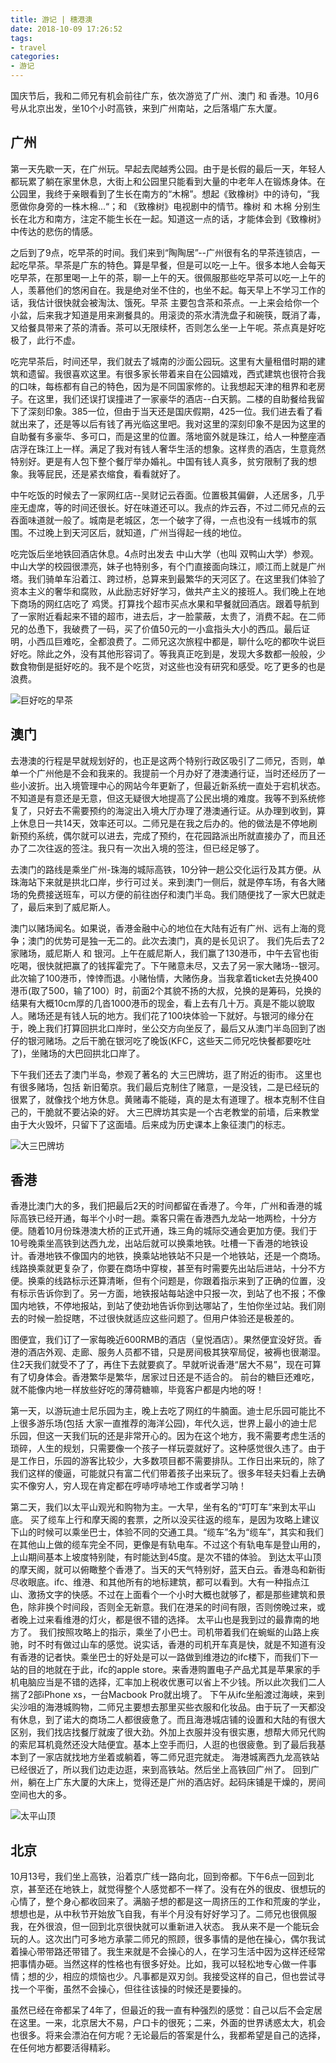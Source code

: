 ```yaml
---
title: 游记 | 穗港澳
date: 2018-10-09 17:26:52
tags:
- travel
categories:
- 游记
---
```


国庆节后，我和二师兄有机会前往广东，依次游览了广州、澳门 和 香港。10月6号从北京出发，坐10个小时高铁，来到广州南站，之后落塌广东大厦。

## 广州

第一天先歇一天，在广州玩。早起去爬越秀公园。由于是长假的最后一天，年轻人都玩累了躺在家里休息，大街上和公园里只能看到大量的中老年人在锻炼身体。在公园里，我终于亲眼看到了生长在南方的“木棉”。想起《致橡树》中的诗句，“我愿做你身旁的一株木棉...“；和 《致橡树》电视剧中的情节。橡树 和 木棉 分别生长在北方和南方，注定不能生长在一起。知道这一点的话，才能体会到《致橡树》中传达的悲伤的情感。

之后到了9点，吃早茶的时间。我们来到“陶陶居”--广州很有名的早茶连锁店，一起吃早茶。早茶是广东的特色。算是早餐，但是可以吃一上午。很多本地人会每天吃早茶，在那里喝一上午的茶，聊一上午的天。很佩服那些吃早茶可以吃一上午的人，羡慕他们的悠闲自在。我是绝对坐不住的，也坐不起。每天早上不学习工作的话，我估计很快就会被淘汰、饿死。早茶 主要包含茶和茶点。一上来会给你一个小盆，后来我才知道是用来涮餐具的。用滚烫的茶水清洗盘子和碗筷，既消了毒，又给餐具带来了茶的清香。茶可以无限续杯，否则怎么坐一上午呢。茶点真是好吃极了，此行不虚。

吃完早茶后，时间还早，我们就去了城南的沙面公园玩。这里有大量租借时期的建筑和遗留。我很喜欢这里。有很多家长带着来自在公园嬉戏，西式建筑也很符合我的口味，每栋都有自己的特色，因为是不同国家修的。让我想起天津的租界和老房子。在这里，我们还误打误撞进了一家豪华的酒店--白天鹅。二楼的自助餐给我留下了深刻印象。385一位，但由于当天还是国庆假期，425一位。我们进去看了看就出来了，还是等以后有钱了再光临这里吧。我对这里的深刻印象不是因为这里的自助餐有多豪华、多可口，而是这里的位置。落地窗外就是珠江，给人一种整座酒店浮在珠江上一样。满足了我对有钱人奢华生活的想象。这样贵的酒店，生意竟然特别好。更是有人包下整个餐厅举办婚礼。中国有钱人真多，贫穷限制了我的想象。我等屁民，还是紧衣缩食，看看就好了。

中午吃饭的时候去了一家网红店--吴财记云吞面。位置极其偏僻，人还居多，几乎座无虚席，等的时间还很长。好在味道还可以。我点的炸云吞，不过二师兄点的云吞面味道就一般了。城南是老城区，怎一个破字了得，一点也没有一线城市的氛围。不过晚上到天河区后，就知道，广州当得起一线的地位。

吃完饭后坐地铁回酒店休息。4点时出发去 中山大学（也叫 双鸭山大学）参观。中山大学的校园很漂亮，妹子也特别多，有个门直接面向珠江，顺江而上就是广州塔。我们骑单车沿着江、跨过桥，总算来到最繁华的天河区了。在这里我们体验了资本主义的奢华和腐败，从此励志好好学习，做共产主义的接班人。我们晚上在地下商场的网红店吃了 鸡煲。打算找个超市买点水果和早餐就回酒店。跟着导航到了一家附近看起来不错的超市，进去后，才一脸蒙蔽，太贵了，消费不起。在二师兄的怂恿下，我破费了一码，买了价值50元的一小盒指头大小的西瓜。最后证明，小西瓜巨难吃，全都浪费了。二师兄这次旅程中都是，聊什么吃的都吹牛说巨好吃。除此之外，没有其他形容词了。等我真正吃到是，发现大多数都一般般，少数食物倒是挺好吃的。我不是个吃货，对这些也没有研究和感受。吃了更多的也是浪费。

![巨好吃的早茶](/images/zaocha.jpg)

## 澳门

去港澳的行程是早就规划好的，也正是这两个特别行政区吸引了二师兄，否则，单单一个广州他是不会和我来的。我提前一个月办好了港澳通行证，当时还经历了一些小波折。出入境管理中心的网站今年更新了，但最近新系统一直处于宕机状态。不知道是有意还是无意，但这无疑很大地提高了公民出境的难度。我等不到系统修复了，只好去不需要预约的海淀出入境大厅办理了港澳通行证。从办理到收到，算上休息日一共14天，效率还可以。二师兄是在我之后办的。他的做法是不停地刷新预约系统，偶尔就可以进去，完成了预约，在花园路派出所就直接办了，而且还办了二次往返的签注。我只有一次出入境的签注，但已经足够了。

去澳门的路线是乘坐广州-珠海的城际高铁，10分钟一趟公交化运行及其方便。从珠海站下来就是拱北口岸，步行可过关。来到澳门一侧后，就是停车场，有各大赌场的免费接送班车，可以方便的前往凼仔和澳门半岛。我们随便找了一家大巴就走了，最后来到了威尼斯人。

澳门以赌场闻名。如果说，香港金融中心的地位在大陆有近有广州、远有上海的竞争；澳门的优势可是独一无二的。此次去澳门，真的是长见识了。
我们先后去了2家赌场，威尼斯人 和 银河。上午在威尼斯人，我们赢了130港币，中午去官也街吃喝，很快就把赢了的钱挥霍完了。下午赌意未尽，又去了另一家大赌场--银河。此次输了100港币，悻悻而退。小赌怡情，大赌伤身。当我拿着ticket去兑换400港币(取了500，输了100）时，前面2个其貌不扬的大叔，兑换的是筹码，兑换的结果有大概10cm厚的几沓1000港币的现金，看上去有几十万。真是不能以貌取人。赌场还是有钱人玩的地方。我们花了100块体验一下就好。与银河的缘分在于，晚上我们打算回拱北口岸时，坐公交方向坐反了，最后又从澳门半岛回到了凼仔的银河赌场。之后干脆在银河吃了晚饭(KFC，这些天二师兄吃快餐都要吃吐了)，坐赌场的大巴回拱北口岸了。

下午我们还去了澳门半岛，参观了著名的 大三巴牌坊，逛了附近的街市。
这里也有很多赌场，包括 新旧葡京。我们最后克制住了赌意，一是没钱，二是已经玩的很累了，就像找个地方休息。黄赌毒不能碰，真的是太有道理了。根本克制不住自己的，干脆就不要沾染的好。
大三巴牌坊其实是一个古老教堂的前墙，后来教堂由于大火毁坏，只留下了这面墙。后来成为历史课本上象征澳门的标志。

![大三巴牌坊](/images/dasanba.jpg)

## 香港

香港比澳门大的多，我们把最后2天的时间都留在香港了。今年，广州和香港的城际高铁已经开通，每半个小时一趟。乘客只需在香港西九龙站一地两检，十分方便。随着10月份珠港澳大桥的正式开通，珠三角的城际交通会更加方便。我们于10号晚乘坐高铁到达西九龙，出站后就可以换乘地铁。吐槽一下香港的地铁设计。香港地铁不像国内的地铁，换乘站地铁站不只是一个地铁站，还是一个商场。线路换乘就更复杂了，你要在商场中穿梭，甚至有时需要先出站后进站，十分不方便。换乘的线路标示还算清晰，但有个问题是，你跟着指示来到了正确的位置，没有标示告诉你到了。另一方面，地铁报站每站途中只报一次，到站了也不报；不像国内地铁，不停地报站，到站了使劲地告诉你到达哪站了，生怕你坐过站。我们刚去的时候一脸捉瞎，不过很快就适应这些问题了。但用户体验还是极差的。

图便宜，我们订了一家每晚近600RMB的酒店（皇悦酒店）。果然便宜没好货。香港的酒店外观、走廊、服务人员都不错，只是房间极其狭窄局促，被褥也很潮湿。住2天我们就受不了了，再住下去就要疯了。早就听说香港“居大不易”，现在可算有了切身体会。香港繁华是繁华，居家过日还是不适合的。
前台的糖巨还难吃，就不能像内地一样放些好吃的薄荷糖嘛，毕竟客户都是内地的呀！

第一天，以游玩迪士尼乐园为主，晚上去吃了网红的牛腩面。迪士尼乐园可能比不上很多游乐场(包括 大家一直推荐的海洋公园)，年代久远，世界上最小的迪士尼乐园，但这一天我们玩的还是非常开心的。因为在这个地方，我不需要考虑生活的琐碎，人生的规划，只需要像一个孩子一样玩耍就好了。这种感觉很久违了。由于是工作日，乐园的游客比较少，大多数项目都不需要排队。工作日出来玩的，除了我们这样的傻逼，可能就只有富二代们带着孩子出来玩了。很多年轻夫妇看上去确实不像穷人，穷人现在肯定都在哼哧哼哧地工作或者学习呐！

第二天，我们以太平山观光和购物为主。一大早，坐有名的“叮叮车”来到太平山底。
买了缆车上行和摩天阁的套票，之所以没买往返的缆车，是因为攻略上建议下山的时候可以乘坐巴士，体验不同的交通工具。“缆车”名为“缆车”，其实和我们在其他山上做的缆车完全不同，更像是有轨电车。不过这个有轨电车是登山用的，上山期间基本上坡度特别陡，有时能达到45度。是次不错的体验。
到达太平山顶的摩天阁，就可以俯瞰整个香港了。当天的天气特别好，蓝天白云。香港岛和新街尽收眼底。ifc、维港、和其他所有的地标建筑，都可以看到。大有一种指点江山、激扬文字的快感。不过在上面看个一个小时大概也就够了，都是那些建筑和景色，除非换个时间段，否则全无新意。我们在港呆的时间有限，否则傍晚过来，或者晚上过来看维港的灯火，都是很不错的选择。
太平山也是我到过的最靠南的地方了。
我们按照攻略上的指示，乘坐了小巴士。司机带着我们在蜿蜒的山路上疾驰，时不时有做过山车的感觉。说实话，香港的司机开车真是快，就是不知道有没有香港的记者快。乘坐巴士的好处是可以一路做到维港边的ifc楼下，而我们下一站的目的地就在于此，ifc的apple store。来香港购置电子产品尤其是苹果家的手机电脑应当是不错的选择，汇率加上税收优惠可以省上不少钱。所以此次我们二人揣了2部iPhone xs，一台Macbook Pro就出境了。
下午从ifc坐船渡过海峡，来到尖沙咀的海港城购物，二师兄主要想去那里买些衣服和化妆品。由于玩了一天都没有休息，到了诺大的商场二人都很疲惫了。而且海港城店铺的设置和大陆的有很大区别，我们找店找餐厅就废了很大劲。外加上衣服并没有很实惠，想帮大师兄代购的索尼耳机竟然还没大陆便宜。基本上空手而归，人逛的也很疲惫。到了最后我基本到了一家店就找地方坐着或躺着，等二师兄逛完就走。
海港城离西九龙高铁站已经很近了，所以我们边走边逛，来到高铁站。然后坐上高铁回广州了。
回到广州，躺在上广东大厦的大床上，觉得还是广州的酒店好。起码床铺是干燥的，房间空间也大的多。

![太平山顶](/images/太平山顶.jpg)

## 北京

10月13号，我们坐上高铁，沿着京广线一路向北，回到帝都。下午6点一回到北京，甚至还在地铁上，就觉得整个人感觉都不一样了。没有在外的很皮、很想玩的心情了，整个身心都收回来了。满脑子想的都是这一周挤压的工作和荒废的学业，想想也是，从中秋节开始放飞自我，有半个月没有好好学习了。二师兄也很佩服我，在外很浪，但一回到北京很快就可以重新进入状态。
我从来不是一个能玩会玩的人。这次出门可多地方承蒙二师兄的照顾，很多事情的是他在操心，偶尔我试着操心带带路还带错了。我生来就是不会操心的人，在学习生活中因为这样还经常把事情办砸。当然这样的性格也有很多好处。比如，我可以轻松地专心做一件事情；想的少，相应的烦恼也少。凡事都是双刃剑。我接受这样的自己，但也尝试寻找一个平衡，虽然不会操心，但往往该操的时候还是要操的。

虽然已经在帝都呆了4年了，但最近的我一直有种强烈的感觉：自己以后不会定居在这里。一来，北京居大不易，户口卡的很死；二来，外面的世界诱惑太大，机会也很多。将来会漂泊在何方呢？无论最后的答案是什么，我都希望是自己的选择，在任何地方都要活得精彩。

